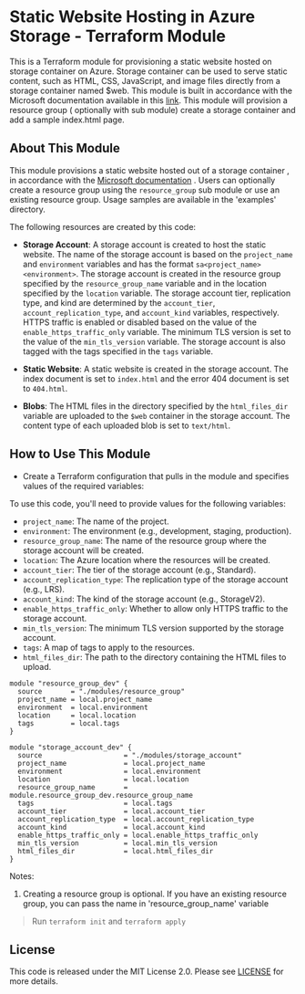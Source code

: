 # Static Website Hosting in Azure Storage - Terraform Module

This is a Terraform module for provisioning a static website hosted on storage container on Azure.  Storage container can be used to serve static content, such as HTML, CSS, JavaScript, and image files  directly from a storage container named $web. This module is built in accordance with the Microsoft documentation available in this [link](https://learn.microsoft.com/en-us/azure/storage/blobs/storage-blob-static-website). This module will provision a  resource group ( optionally with sub module) create a storage container and add a sample index.html page.

## About This Module

This module provisions a static website hosted out of a storage container , in accordance with the [Microsoft documentation](https://learn.microsoft.com/en-us/azure/storage/blobs/storage-blob-static-website) . Users can optionally create a resource group using the `resource_group` sub module or use an existing resource group. Usage samples are available in the 'examples' directory.

The following resources are created by this code:

- **Storage Account**: A storage account is created to host the static website. The name of the storage account is based on the `project_name` and `environment` variables and has the format `sa<project_name><environment>`. The storage account is created in the resource group specified by the `resource_group_name` variable and in the location specified by the `location` variable. The storage account tier, replication type, and kind are determined by the `account_tier`, `account_replication_type`, and `account_kind` variables, respectively. HTTPS traffic is enabled or disabled based on the value of the `enable_https_traffic_only` variable. The minimum TLS version is set to the value of the `min_tls_version` variable. The storage account is also tagged with the tags specified in the `tags` variable.

- **Static Website**: A static website is created in the storage account. The index document is set to `index.html` and the error 404 document is set to `404.html`.

- **Blobs**: The HTML files in the directory specified by the `html_files_dir` variable are uploaded to the `$web` container in the storage account. The content type of each uploaded blob is set to `text/html`.


## How to Use This Module

- Create a Terraform configuration that pulls in the module and specifies values of the required variables:

To use this code, you'll need to provide values for the following variables:

- `project_name`: The name of the project.
- `environment`: The environment (e.g., development, staging, production).
- `resource_group_name`: The name of the resource group where the storage account will be created.
- `location`: The Azure location where the resources will be created.
- `account_tier`: The tier of the storage account (e.g., Standard).
- `account_replication_type`: The replication type of the storage account (e.g., LRS).
- `account_kind`: The kind of the storage account (e.g., StorageV2).
- `enable_https_traffic_only`: Whether to allow only HTTPS traffic to the storage account.
- `min_tls_version`: The minimum TLS version supported by the storage account.
- `tags`: A map of tags to apply to the resources.
- `html_files_dir`: The path to the directory containing the HTML files to upload.

```
module "resource_group_dev" {
  source       = "./modules/resource_group"
  project_name = local.project_name
  environment  = local.environment
  location     = local.location
  tags         = local.tags
}

module "storage_account_dev" {
  source                    = "./modules/storage_account"
  project_name              = local.project_name
  environment               = local.environment
  location                  = local.location
  resource_group_name       = module.resource_group_dev.resource_group_name
  tags                      = local.tags
  account_tier              = local.account_tier
  account_replication_type  = local.account_replication_type
  account_kind              = local.account_kind
  enable_https_traffic_only = local.enable_https_traffic_only
  min_tls_version           = local.min_tls_version
  html_files_dir            = local.html_files_dir
}
```

Notes: 
1. Creating a resource group is optional. If you have an existing resource group, you can pass the name in 'resource_group_name' variable

> Run `terraform init` and `terraform apply`

## License

This code is released under the MIT License 2.0. Please see [LICENSE](https://github.com/aswathicloudlab/cloud_projects/blob/main/azure/tf_static_site/LICENSE) for more details.
